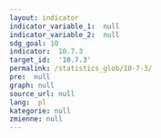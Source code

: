 ```yaml
---
layout: indicator
indicator_variable_1:  null
indicator_variable_2:  null
sdg_goal: 10
indicator:  10.7.3
target_id:  '10.7.3'
permalink: /statistics_glob/10-7-3/
pre:  null
graph: null
source_url: null
lang:  pl
kategorie: null
zmienne: null
---
```


